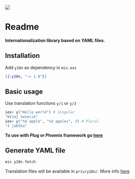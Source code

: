 <a href="https://travis-ci.org/orisons/y18n"><img src="https://travis-ci.org/orisons/y18n.svg?branch=master" /></a>

# Readme

**Internationalization library based on YAML files.**

## Installation

Add `y18n` as dependency in `mix.exs`
```elixir
[{:y18n, "~> 1.0"}]
```

## Basic usage

Use translation functions `y/1` or `y/3`
```elixir
iex> y("Hello world") # Singular
"Witaj świecie"
iex> y("%d apple", "%d apples", 3) # Plural
"3 jabłka"
```
**To use with Plug or Phoenix framework go <a href="/y18n/integration.html">here</a>**

## Generate YAML file
```elixir
mix y18n.fetch
```
Translation files will be available in `priv/y18n/`. More info <a href="/y18n/Mix.Tasks.Y18n.Fetch.html">here</a>